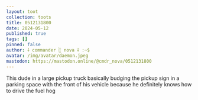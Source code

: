 ```yaml
---
layout: toot
collection: toots
title: 0512131800
date: 2024-05-12
published: true
tags: []
pinned: false
author: ⸸ commander ░ nova ⸸ :~$
avatar: /img/avatar/daemon.jpeg
mastodon: https://mastodon.online/@cmdr_nova/0512131800
---
```


This dude in a large pickup truck basically budging the pickup sign in a parking space with the front of his vehicle because he definitely knows how to drive the fuel hog
